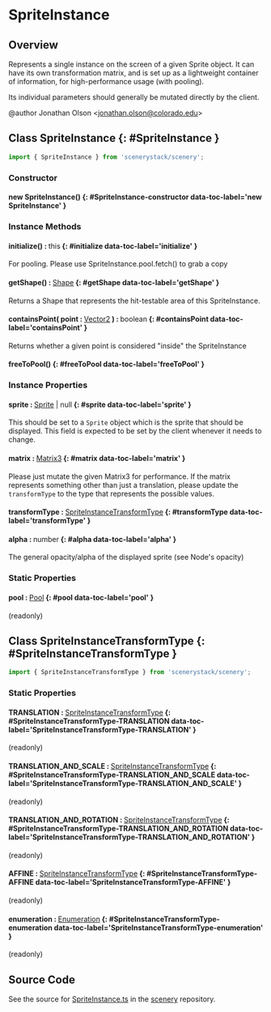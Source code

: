 # SpriteInstance

## Overview

Represents a single instance on the screen of a given Sprite object. It can have its own transformation matrix, and
is set up as a lightweight container of information, for high-performance usage (with pooling).

Its individual parameters should generally be mutated directly by the client.

@author Jonathan Olson &lt;jonathan.olson@colorado.edu&gt;

## Class SpriteInstance {: #SpriteInstance }


```js
import { SpriteInstance } from 'scenerystack/scenery';
```
### Constructor

#### new SpriteInstance() {: #SpriteInstance-constructor data-toc-label='new SpriteInstance' }

### Instance Methods

#### initialize() : <span style="font-weight: 400;"><span style="color: hsla(calc(var(--md-hue) + 180deg),80%,40%,1);">this</span></span> {: #initialize data-toc-label='initialize' }

For pooling. Please use SpriteInstance.pool.fetch() to grab a copy

#### getShape() : <span style="font-weight: 400;">[Shape](../kite/Shape.md)</span> {: #getShape data-toc-label='getShape' }

Returns a Shape that represents the hit-testable area of this SpriteInstance.

#### containsPoint( point : <span style="font-weight: 400;">[Vector2](../dot/Vector2.md)</span> ) : <span style="font-weight: 400;"><span style="color: hsla(calc(var(--md-hue) + 180deg),80%,40%,1);">boolean</span></span> {: #containsPoint data-toc-label='containsPoint' }

Returns whether a given point is considered "inside" the SpriteInstance

#### freeToPool() {: #freeToPool data-toc-label='freeToPool' }

### Instance Properties

#### sprite : <span style="font-weight: 400;">[Sprite](../scenery/Sprite.md) | <span style="color: hsla(calc(var(--md-hue) + 180deg),80%,40%,1);">null</span></span> {: #sprite data-toc-label='sprite' }

This should be set to a `Sprite` object which is the sprite that should be displayed.
This field is expected to be set by the client whenever it needs to change.

#### matrix : <span style="font-weight: 400;">[Matrix3](../dot/Matrix3.md)</span> {: #matrix data-toc-label='matrix' }

Please just mutate the given Matrix3 for performance. If the matrix represents something
other than just a translation, please update the `transformType` to the type that represents the possible
values.

#### transformType : <span style="font-weight: 400;">[SpriteInstanceTransformType](../scenery/SpriteInstance.md#SpriteInstanceTransformType)</span> {: #transformType data-toc-label='transformType' }

#### alpha : <span style="font-weight: 400;"><span style="color: hsla(calc(var(--md-hue) + 180deg),80%,40%,1);">number</span></span> {: #alpha data-toc-label='alpha' }

The general opacity/alpha of the displayed sprite (see Node's opacity)

### Static Properties

#### pool : <span style="font-weight: 400;">[Pool](../phet-core/Pool.md)</span> {: #pool data-toc-label='pool' }

(readonly)



## Class SpriteInstanceTransformType {: #SpriteInstanceTransformType }


```js
import { SpriteInstanceTransformType } from 'scenerystack/scenery';
```
### Static Properties

#### TRANSLATION : <span style="font-weight: 400;">[SpriteInstanceTransformType](../scenery/SpriteInstance.md#SpriteInstanceTransformType)</span> {: #SpriteInstanceTransformType-TRANSLATION data-toc-label='SpriteInstanceTransformType-TRANSLATION' }

(readonly)

#### TRANSLATION_AND_SCALE : <span style="font-weight: 400;">[SpriteInstanceTransformType](../scenery/SpriteInstance.md#SpriteInstanceTransformType)</span> {: #SpriteInstanceTransformType-TRANSLATION_AND_SCALE data-toc-label='SpriteInstanceTransformType-TRANSLATION_AND_SCALE' }

(readonly)

#### TRANSLATION_AND_ROTATION : <span style="font-weight: 400;">[SpriteInstanceTransformType](../scenery/SpriteInstance.md#SpriteInstanceTransformType)</span> {: #SpriteInstanceTransformType-TRANSLATION_AND_ROTATION data-toc-label='SpriteInstanceTransformType-TRANSLATION_AND_ROTATION' }

(readonly)

#### AFFINE : <span style="font-weight: 400;">[SpriteInstanceTransformType](../scenery/SpriteInstance.md#SpriteInstanceTransformType)</span> {: #SpriteInstanceTransformType-AFFINE data-toc-label='SpriteInstanceTransformType-AFFINE' }

(readonly)

#### enumeration : <span style="font-weight: 400;">[Enumeration](../phet-core/Enumeration.md)</span> {: #SpriteInstanceTransformType-enumeration data-toc-label='SpriteInstanceTransformType-enumeration' }

(readonly)



## Source Code

See the source for [SpriteInstance.ts](https://github.com/phetsims/scenery/blob/main/js/util/SpriteInstance.ts) in the [scenery](https://github.com/phetsims/scenery) repository.
